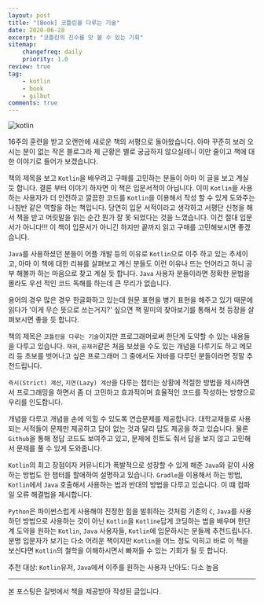 ```yaml
---
layout: post
title: "[Book] 코틀린을 다루는 기술"
date: 2020-06-28
excerpt: "코틀린의 진수를 맛 볼 수 있는 기회"
sitemap:
    changefreq: daily
    priority: 1.0
review: true
tag:
    - kotlin
    - book
    - gilbut
comments: true
---
```


![kotlin](https://sihan-son.github.io/public/book/gilbut/kotlin/1.jpg)

16주의 훈련을 받고 오랜만에 새로운 책의 서평으로 돌아왔습니다. 아마 꾸준히 보러 오시는 분이 없는 작은 블로그라 제 근황은 별로 궁금하지 않으실테니 이만 줄이고 책에 대한 이야기로 들어가 보겠습니다.

책의 제목을 보고 `Kotlin`을 배우려고 구매를 고민하는 분들이 아마 이 글을 보고 계실 듯 합니다. 결론 부터 이야기 하자면 이 책은 입문서적이 아닙니다. 이미 `Kotlin`을 사용하는 사용자가 더 안전하고 깔끔한 코드를 `Kotlin`을 이용해서 작성 할 수 있게 도와주는 나침반 같은 역할을 하는 책입니다. 당연히 입문 서적이라고 생각하고 서평단 신청을 해서 책을 받고 머릿말을 읽는 순간 뭔가 잘 못 되었다는 것을 느꼈습니다. 이건 절대 입문서가 아니다!!! 이 책이 입문서가 아니긴 하지만 끝까지 읽고 구매를 고민해보시면 좋겠습니다.

`Java`를 사용하셨던 분들이 어플 개발 등의 이유로 `Kotlin`으로 이주 하고 있는 추세이고, 아마 이 책에 대한 리뷰를 살펴보고 계신 분들도 이런 이유나 뜨는 언어라고 하니 공부 해볼까 하는 마음으로 찾고 계실 듯 합니다. `Java` 사용자 분들이라면 정확한 문법을 몰라도 우선 적인 코드 독해를 하는데 큰 무리가 없습니다.

용어의 경우 많은 경우 한글화하고 있는데 원문 표현을 병기 표현을 해주고 있기 때문에 읽다가 '이게 무슨 뜻으로 쓰는거지?' 싶으면 책 말미의 찾아보기를 통해서 첫 등장을 살펴보시면 좋을 듯 합니다.

책의 제목은 `코틀린을 다루는 기술`이지만 프로그래머로써 한단계 도약할 수 있는 내용들을 다루고 있습니다. `재귀`, `공재귀`같은 처음 보셨을 수도 있는 개념을 다루기도 하고 메모리 등 초보를 벗어나고 싶은 프로그래머 그 중에서도 자바를 다루던 분들이라면 정말 추천드립니다.

`즉시(Strict) 계산`, `지연(Lazy) 계산`을 다루는 챕터는 상황에 적절한 방법을 제시하면서 프로그래밍을 하면서 좀 더 고민하고 효과적이며 효율적인 코드를 작성하는 방향으로 우리를 인도합니다.

개념을 다루고 개념을 손에 익힐 수 있도록 연습문제를 제공합니다. 대학교재들로 사용되는 서적들이 문제만 제공하고 답이 없는 것과 달리 답도 제공을 하고 있습니다. 물론 `Github`을 통해 정답 코드도 보여주고 있고, 문제에 힌트도 줘서 답을 보지 않고 고민해서 문제를 풀 수 있게 도와줍니다.

`Kotlin`의 최고 장점이자 커뮤니티가 폭발적으로 성장할 수 있게 해준 `Java`와 같이 사용하는 방법도 한 챕터를 할애하여 설명하고 있습니다. `Gradle`을 이용해서 하는 방법, `Kotlin`에서 `Java` 호출해서 사용하는 법과 반대의 방법을 다루고 있습니다. 이 떄 컴파일 오류 해결법을 제시합니다.

`Python`은 파이썬스럽게 사용해야 진정한 힘을 발휘하는 것처럼 기존의 `C`, `Java`를 사용하던 방법으로 사용하는 것이 아닌 `Kotlin`을 `Kotline`답게 코딩하는 법을 배우며 한단계 도약을 원하는 `Kotlin`, `Java` 사용자들, `Kotlin`에 입문하시는 분들께 추천드립니다. 분명 입문자가 보기는 다소 어려운 책이지만 `Kotlin`을 어느 정도 익히고 바로 이 책을 보신다면 `Kotlin`의 철학을 이해하시면서 빠져들 수 있는 기회가 될 듯 합니다.

추천 대상: `Kotlin`유저, `Java`에서 이주를 원하는 사용자
난아도: 다소 높음

---

본 포스팅은 길벗에서 책을 제공받아 작성된 글입니다.
